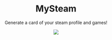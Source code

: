 <h1 align="center">MySteam</h1>
<div align="center">Generate a card of your steam profile and games!</div>

<p align="center">
    <a href="https://my-steam.suzuki3.jp/">
        <img src="https://my-steam.suzuki3.jp/api/card?id=76561199481414496&size=small" />
    </a>
</p>
